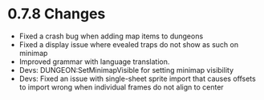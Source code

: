 # 0.7.8 Changes #

* Fixed a crash bug when adding map items to dungeons
* Fixed a display issue where evealed traps do not show as such on minimap
* Improved grammar with language translation.
* Devs: DUNGEON:SetMinimapVisible for setting minimap visibility
* Devs: Fixed an issue with single-sheet sprite import that causes offsets to import wrong when individual frames do not align to center
